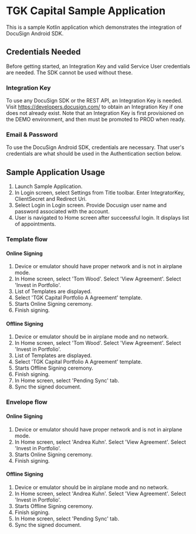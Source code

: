 #  TGK Capital Sample Application
This is a sample Kotlin application which demonstrates the integration of DocuSign Android SDK.

## Credentials Needed
Before getting started, an Integration Key and valid Service User credentials are needed. The SDK cannot be used without these.
### Integration Key
To use any DocuSign SDK or the REST API, an Integration Key is needed. Visit https://developers.docusign.com/ to obtain an Integration Key if one does not already exist. Note that an Integration Key is first provisioned on the DEMO environment, and then must be promoted to PROD when ready. 
### Email & Password
To use the DocuSign Android SDK, credentials are necessary. That user's credentials are what should be used in the Authentication section below.

## Sample Application Usage
1. Launch Sample Application.
2. In Login screen, select Settings from Title toolbar. Enter IntegratorKey, ClientSecret and Redirect Uri.
3. Select Login in Login screen. Provide Docusign user name and password associated with the account.
4. User is navigated to Home screen after succeessful login. It displays list of appointments.
### Template flow 
#### Online Signing 
1. Device or emulator should have proper network and is not in airplane mode.
2. In Home screen, select 'Tom Wood'. Select 'View Agreement'. Select 'Invest in Portfolio'.
3. List of Templates are displayed.
4. Select 'TGK Capital Portfolio A Agreement' template.
5. Starts Online Signing ceremony.
6. Finish signing.
#### Offline Signing 
1. Device or emulator should be in airplane mode and no network.
2. In Home screen, select 'Tom Wood'. Select 'View Agreement'. Select 'Invest in Portfolio'.
3. List of Templates are displayed.
4. Select 'TGK Capital Portfolio A Agreement' template.
5. Starts Offline Signing ceremony.
6. Finish signing.
7. In Home screen, select 'Pending Sync' tab.
8. Sync the signed document.
### Envelope flow 
#### Online Signing 
1. Device or emulator should have proper network and is not in airplane mode.
2. In Home screen, select 'Andrea Kuhn'. Select 'View Agreement'. Select 'Invest in Portfolio'.
3. Starts Online Signing ceremony.
4. Finish signing.
#### Offline Signing 
1. Device or emulator should be in airplane mode and no network.
2. In Home screen, select 'Andrea Kuhn'. Select 'View Agreement'. Select 'Invest in Portfolio'.
3. Starts Offline Signing ceremony.
4. Finish signing.
5. In Home screen, select 'Pending Sync' tab.
6. Sync the signed document.
